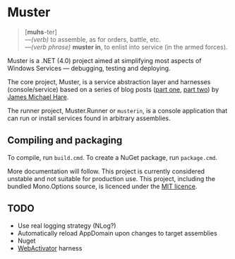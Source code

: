 # Muster
> [**muhs**-ter]  
> &mdash;_(verb)_ to assemble, as for orders, battle, etc.  
> &mdash;_(verb phrase)_ **muster in**, to enlist into service (in the armed forces).

Muster is a .NET (4.0) project aimed at simplifying most aspects of Windows Services &mdash; debugging, testing and deploying.

The core project, Muster, is a service abstraction layer and harnesses (console/service) based on a series of blog posts ([part one][p1], [part two][p2]) by [James Michael Hare][blog].

[p1]: http://geekswithblogs.net/BlackRabbitCoder/archive/2010/09/23/c-windows-services-1-of-2-creating-a-debuggable-windows.aspx 
[p2]:http://geekswithblogs.net/BlackRabbitCoder/archive/2010/10/07/c-windows-services-2-of-2-self-installing-windows-service-template.aspx 
[blog]: http://geekswithblogs.net/BlackRabbitCoder/Default.aspx 

The runner project, Muster.Runner or `musterin`, is a console application that can run or install services found in arbitrary assemblies.

## Compiling and packaging
To compile, run `build.cmd`. To create a NuGet package, run `package.cmd`.

More documentation will follow. This project is currently considered unstable and not suitable for production use. This project, including the bundled Mono.Options source, is licenced under the [MIT licence][mit].

[ilmerge]: http://research.microsoft.com/en-us/people/mbarnett/ilmerge.aspx
[mit]: http://www.opensource.org/licenses/mit-license.html

## TODO
* Use real logging strategy (NLog?)
* Automatically reload AppDomain upon changes to target assemblies
* Nuget
* [WebActivator](https://bitbucket.org/davidebbo/webactivator/overview) harness
